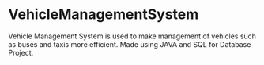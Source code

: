 # VehicleManagementSystem
Vehicle Management System is used to make management of vehicles such as buses and taxis more efficient.
Made using JAVA and SQL for Database Project.
